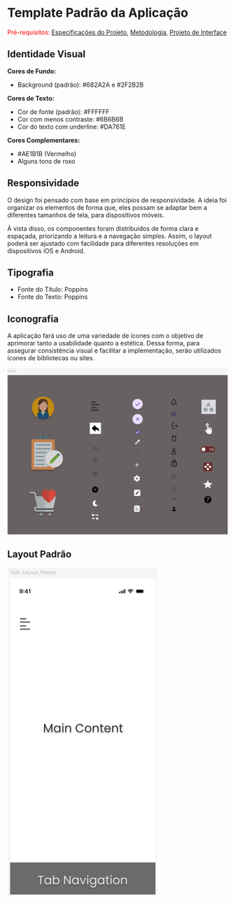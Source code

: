# Template Padrão da Aplicação

<span style="color:red">Pré-requisitos: <a href="02-Especificação do Projeto.md"> Especificações do Projeto</a></span>, <a href="03-Metodologia.md"> Metodologia</a>, <a href="04-Projeto de Interface.md"> Projeto de Interface</a>

## Identidade Visual

**Cores de Fundo:**

* Background (padrão): #682A2A e #2F2B2B
  
**Cores de Texto:**

* Cor de fonte (padrão): #FFFFFF 
* Cor com menos contraste: #6B6B6B 
* Cor do texto com underline: #DA761E

**Cores Complementares:**

* #AE1B1B (Vermelho) 
* Alguns tons de roxo 

## Responsividade 

O design foi pensado com base em princípios de responsividade. A ideia foi organizar os elementos de forma que, eles possam se adaptar bem a diferentes tamanhos de tela, para dispositivos móveis.

À vista disso, os componentes foram distribuídos de forma clara e espaçada, priorizando a leitura e a navegação simples. Assim, o layout poderá ser ajustado com facilidade para diferentes resoluções em dispositivos iOS e Android.

## Tipografia 

* Fonte do Título: Poppins
* Fonte do Texto: Poppins
  
## Iconografia

A aplicação fará uso de uma variedade de ícones com o objetivo de aprimorar tanto a usabilidade quanto a estética. Dessa forma, para assegurar consistência visual e facilitar a implementação, serão utilizados ícones de bibliotecas ou sites.

![Icons](./img/icones.png)

## Layout Padrão

![Layout_Padrao](./img/Layout.png)
